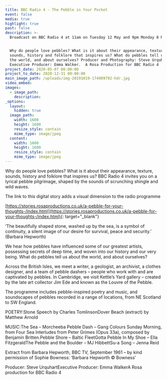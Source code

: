 ```yaml
---
title: BBC Radio 4 - The Pebble in Your Pocket
event: false
media: true
highlight: true
past: false
description: >-
  Broadcast on BBC Radio 4 at 11am on Tuesday 12 May and 9pm Monday 8 May 2020.


  Why do people love pebbles? What is it about their appearance, texture,
  sounds, history and folklore that inspires us? What do pebbles tell us about
  the world, and about ourselves? Producer and Photography: Steve Urquhart. 
  Executive Producer: Emma Walker.  A Rosa Production for BBC Radio 4
project_date: 2020-05-07 00:00:00
project_to_date: 2020-12-31 00:00:00
main_image_path: /uploads/img-20191019-174909792-hdr.jpg
video_embed:
images:
  - image_path:
    description:
_options:
  layout:
    hidden: true
  image_path:
    width: 1600
    height: 1600
    resize_style: contain
    mime_type: image/jpeg
  content:
    width: 1600
    height: 1600
    resize_style: contain
    mime_type: image/jpeg
---
```


Why do people love pebbles? What is it about their appearance, texture, sounds, history and folklore that inspires us? BBC Radio 4 invites you on a lyrical pebble pilgrimage, shaped by the sounds of scrunching shingle and wild waves.

The link to this digital story adds a visual dimension to the radio programme

[https://stories.rosaproductions.co.uk/a-pebble-for-your-thoughts-/index.html](https://stories.rosaproductions.co.uk/a-pebble-for-your-thoughts-/index.html){: target="_blank"}

‘The beautifully shaped stone, washed up by the sea, is a symbol of continuity, a silent image of our desire for survival, peace and security.’ (Barbara Hepworth)

We hear how pebbles have influenced some of our greatest artists, possessing secrets of deep time, and woven into our history and our very being. What do pebbles tell us about the world, and about ourselves?

Across the British Isles, we meet a writer, a geologist, an archivist, a clothes designer, and a team of pebble dashers – people who work with and are captivated by pebbles. In Cambridge, we visit Kettle’s Yard gallery – created by the late art collector Jim Ede and known as the Louvre of the Pebble.

The programme includes pebble-inspired poetry and music, and soundscapes of pebbles recorded in a range of locations, from NE Scotland to SW England.

POETRY:Stone Speech by Charles TomlinsonDover Beach (extract) by Matthew Arnold

MUSIC:The Sea – Morcheeba Pebble Dash – Gang Colours Sunday Morning, from Four Sea Interludes from Peter Grimes (Opus 33a), composed by Benjamin Britten.Pebble Shore – Baltic FleetGotta Pebble In My Shoe – Ella FitzgeraldThe Pebble and the Boulder – MJ HibbettSu-a Song – Jenna Reid

Extract from Barbara Hepworth, BBC TV, September 1961 – by kind permission of Sophie Bowness: ‘Barbara Hepworth &copy; Bowness'

Producer: Steve UrquhartExecutive Producer: Emma WalkerA Rosa production for BBC Radio 4

&nbsp;

&nbsp;